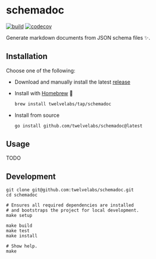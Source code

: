 # schemadoc

[![build](https://github.com/twelvelabs/schemadoc/actions/workflows/build.yml/badge.svg)](https://github.com/twelvelabs/schemadoc/actions/workflows/build.yml)
[![codecov](https://codecov.io/gh/twelvelabs/schemadoc/branch/main/graph/badge.svg?token=jLMxTJcY08)](https://codecov.io/gh/twelvelabs/schemadoc)

Generate markdown documents from JSON schema files ✨.

## Installation

Choose one of the following:

- Download and manually install the latest [release](https://github.com/twelvelabs/schemadoc/releases/latest)
- Install with [Homebrew](https://brew.sh/) 🍺

  ```bash
  brew install twelvelabs/tap/schemadoc
  ```

- Install from source

  ```bash
  go install github.com/twelvelabs/schemadoc@latest
  ```

## Usage

TODO

## Development

```shell
git clone git@github.com:twelvelabs/schemadoc.git
cd schemadoc

# Ensures all required dependencies are installed
# and bootstraps the project for local development.
make setup

make build
make test
make install

# Show help.
make
```
